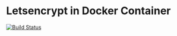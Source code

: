 # Letsencrypt in Docker Container

[![Build Status](https://travis-ci.org/royge/docker-letsencrypt.svg?branch=master)](https://travis-ci.org/royge/docker-letsencrypt)
